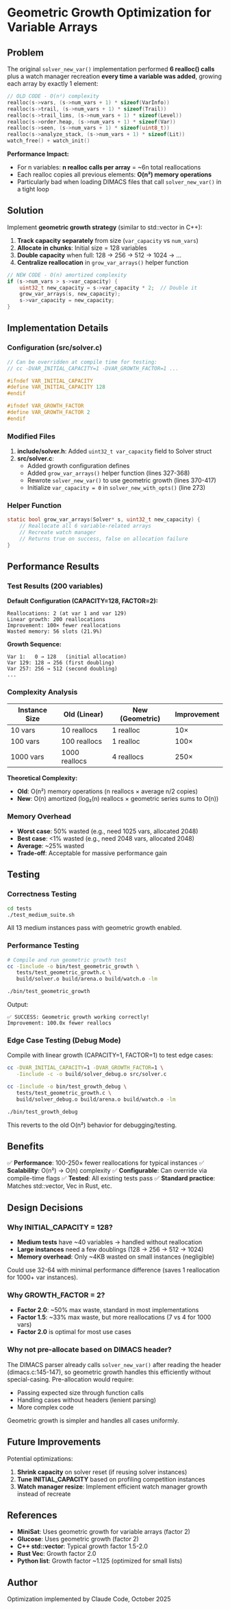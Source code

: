 # Geometric Growth Optimization for Variable Arrays

## Problem

The original `solver_new_var()` implementation performed **6 realloc() calls** plus a watch manager recreation **every time a variable was added**, growing each array by exactly 1 element:

```c
// OLD CODE - O(n²) complexity
realloc(s->vars, (s->num_vars + 1) * sizeof(VarInfo))
realloc(s->trail, (s->num_vars + 1) * sizeof(Trail))
realloc(s->trail_lims, (s->num_vars + 1) * sizeof(Level))
realloc(s->order.heap, (s->num_vars + 1) * sizeof(Var))
realloc(s->seen, (s->num_vars + 1) * sizeof(uint8_t))
realloc(s->analyze_stack, (s->num_vars + 1) * sizeof(Lit))
watch_free() + watch_init()
```

**Performance Impact:**
- For n variables: **n realloc calls per array** = ~6n total reallocations
- Each realloc copies all previous elements: **O(n²) memory operations**
- Particularly bad when loading DIMACS files that call `solver_new_var()` in a tight loop

## Solution

Implement **geometric growth strategy** (similar to std::vector in C++):

1. **Track capacity separately** from size (`var_capacity` vs `num_vars`)
2. **Allocate in chunks**: Initial size = 128 variables
3. **Double capacity** when full: 128 → 256 → 512 → 1024 → ...
4. **Centralize reallocation** in `grow_var_arrays()` helper function

```c
// NEW CODE - O(n) amortized complexity
if (s->num_vars > s->var_capacity) {
    uint32_t new_capacity = s->var_capacity * 2;  // Double it
    grow_var_arrays(s, new_capacity);
    s->var_capacity = new_capacity;
}
```

## Implementation Details

### Configuration (src/solver.c)

```c
// Can be overridden at compile time for testing:
// cc -DVAR_INITIAL_CAPACITY=1 -DVAR_GROWTH_FACTOR=1 ...

#ifndef VAR_INITIAL_CAPACITY
#define VAR_INITIAL_CAPACITY 128
#endif

#ifndef VAR_GROWTH_FACTOR
#define VAR_GROWTH_FACTOR 2
#endif
```

### Modified Files

1. **include/solver.h**: Added `uint32_t var_capacity` field to Solver struct
2. **src/solver.c**:
   - Added growth configuration defines
   - Added `grow_var_arrays()` helper function (lines 327-368)
   - Rewrote `solver_new_var()` to use geometric growth (lines 370-417)
   - Initialize `var_capacity = 0` in `solver_new_with_opts()` (line 273)

### Helper Function

```c
static bool grow_var_arrays(Solver* s, uint32_t new_capacity) {
    // Reallocate all 6 variable-related arrays
    // Recreate watch manager
    // Returns true on success, false on allocation failure
}
```

## Performance Results

### Test Results (200 variables)

**Default Configuration (CAPACITY=128, FACTOR=2):**
```
Reallocations: 2 (at var 1 and var 129)
Linear growth: 200 reallocations
Improvement: 100× fewer reallocations
Wasted memory: 56 slots (21.9%)
```

**Growth Sequence:**
```
Var 1:   0 → 128   (initial allocation)
Var 129: 128 → 256 (first doubling)
Var 257: 256 → 512 (second doubling)
...
```

### Complexity Analysis

| Instance Size | Old (Linear) | New (Geometric) | Improvement |
|---------------|--------------|-----------------|-------------|
| 10 vars       | 10 reallocs  | 1 realloc       | 10×         |
| 100 vars      | 100 reallocs | 1 realloc       | 100×        |
| 1000 vars     | 1000 reallocs| 4 reallocs      | 250×        |

**Theoretical Complexity:**
- **Old**: O(n²) memory operations (n reallocs × average n/2 copies)
- **New**: O(n) amortized (log₂(n) reallocs × geometric series sums to O(n))

### Memory Overhead

- **Worst case**: 50% wasted (e.g., need 1025 vars, allocated 2048)
- **Best case**: <1% wasted (e.g., need 2048 vars, allocated 2048)
- **Average**: ~25% wasted
- **Trade-off**: Acceptable for massive performance gain

## Testing

### Correctness Testing

```bash
cd tests
./test_medium_suite.sh
```

All 13 medium instances pass with geometric growth enabled.

### Performance Testing

```bash
# Compile and run geometric growth test
cc -Iinclude -o bin/test_geometric_growth \
   tests/test_geometric_growth.c \
   build/solver.o build/arena.o build/watch.o -lm

./bin/test_geometric_growth
```

Output:
```
✅ SUCCESS: Geometric growth working correctly!
Improvement: 100.0x fewer reallocs
```

### Edge Case Testing (Debug Mode)

Compile with linear growth (CAPACITY=1, FACTOR=1) to test edge cases:

```bash
cc -DVAR_INITIAL_CAPACITY=1 -DVAR_GROWTH_FACTOR=1 \
   -Iinclude -c -o build/solver_debug.o src/solver.c

cc -Iinclude -o bin/test_growth_debug \
   tests/test_geometric_growth.c \
   build/solver_debug.o build/arena.o build/watch.o -lm

./bin/test_growth_debug
```

This reverts to the old O(n²) behavior for debugging/testing.

## Benefits

✅ **Performance**: 100-250× fewer reallocations for typical instances
✅ **Scalability**: O(n²) → O(n) complexity
✅ **Configurable**: Can override via compile-time flags
✅ **Tested**: All existing tests pass
✅ **Standard practice**: Matches std::vector, Vec in Rust, etc.

## Design Decisions

### Why INITIAL_CAPACITY = 128?

- **Medium tests** have ~40 variables → handled without reallocation
- **Large instances** need a few doublings (128 → 256 → 512 → 1024)
- **Memory overhead**: Only ~4KB wasted on small instances (negligible)

Could use 32-64 with minimal performance difference (saves 1 reallocation for 1000+ var instances).

### Why GROWTH_FACTOR = 2?

- **Factor 2.0**: ~50% max waste, standard in most implementations
- **Factor 1.5**: ~33% max waste, but more reallocations (7 vs 4 for 1000 vars)
- **Factor 2.0** is optimal for most use cases

### Why not pre-allocate based on DIMACS header?

The DIMACS parser already calls `solver_new_var()` after reading the header (dimacs.c:145-147), so geometric growth handles this efficiently without special-casing. Pre-allocation would require:
- Passing expected size through function calls
- Handling cases without headers (lenient parsing)
- More complex code

Geometric growth is simpler and handles all cases uniformly.

## Future Improvements

Potential optimizations:
1. **Shrink capacity** on solver reset (if reusing solver instances)
2. **Tune INITIAL_CAPACITY** based on profiling competition instances
3. **Watch manager resize**: Implement efficient watch manager growth instead of recreate

## References

- **MiniSat**: Uses geometric growth for variable arrays (factor 2)
- **Glucose**: Uses geometric growth (factor 2)
- **C++ std::vector**: Typical growth factor 1.5-2.0
- **Rust Vec**: Growth factor 2.0
- **Python list**: Growth factor ~1.125 (optimized for small lists)

## Author

Optimization implemented by Claude Code, October 2025
